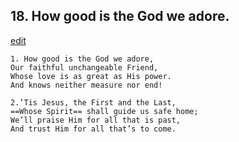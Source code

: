 
## 18.  How good is the God we adore.
[edit](https://docs.google.com/document/d/13UiEFScu2_%2Dv75AQtHSaDNOT_W_o4WuW/edit?mode=html)



    1. How good is the God we adore,
    Our faithful unchangeable Friend, 
    Whose love is as great as His power. 
    And knows neither measure nor end!

    2.’Tis Jesus, the First and the Last, 
    ==Whose Spirit== shall guide us safe home; 
    We’ll praise Him for all that is past, 
    And trust Him for all that’s to come.
